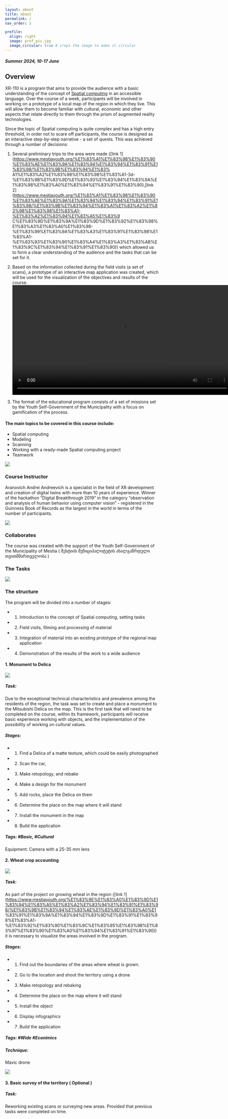 ```yaml
---
layout: about
title: about
permalink: /
nav_order: 1

profile:
  align: right
  image: prof_pic.jpg
  image_circular: true # crops the image to make it circular
---
```

##### Summer 2024, 10-17 June

## Overview

XR-110 is a program that aims to provide the audience with a basic understanding of the concept of [Spatial computing](https://en.wikipedia.org/wiki/Spatial_computing/) in an accessible language. Over the course of a week, participants will be involved in working on a prototype of a local map of the region in which they live. This will allow them to become familiar with cultural, economic and other aspects that relate directly to them through the prism of augmented reality technologies. 


Since the topic of Spatial computing is quite complex and has a high entry threshold, in order not to scare off participants, the course is designed as an interactive step-by-step narrative - a set of quests. This was achieved through a number of decisions: 

1) Several preliminary trips to the area were made ([link 1](https://www.mestiayouth.org/%E1%83%A1%E1%83%98%E1%83%90%E1%83%AE%E1%83%9A%E1%83%94%E1%83%94%E1%83%91%E1%83%98/%E1%83%9B%E1%83%94%E1%83% A1%E1%83%A2%E1%83%98%E1%83%98%E1%83%A1-3d-%E1%83%9B%E1%83%9D%E1%83%93%E1%83%94%E1%83%9A%E1%83%98%E1%83%A0%E1%83%94%E1%83%91%E1%83%90),[link 2](https://www.mestiayouth.org/%E1%83%A1%E1%83%98%E1%83%90%E1%83%AE%E1%83%9A%E1%83%94%E1%83%94%E1%83%91%E1%83%98/%E1%83%9B%E1%83%94%E1%83%A1%E1%83%A2%E1%83%98%E1%83%98%E1%83%A1-%E1%83%A2%E1%83%94%E1%83%A5%E1%83%9 C%E1%83%9D%E1%83%9A%E1%83%9D%E1%83%92%E1%83%98%E1%83%A3%E1%83%A0%E1%83%98-%E1%83%99%E1%83%9A%E1%83%A3%E1%83%91%E1%83%98%E1%83%A1-%E1%83%93%E1%83%90%E1%83%A4%E1%83%A3%E1%83%AB%E1%83%9C%E1%83%94%E1%83%91%E1%83%90)) which allowed us to form a clear understanding of the audience and the tasks that can be set for it. 


2) Based on the information collected during the field visits (a set of scans), a prototype of an interactive map application was created, which will be used for the visualization of the objectives and results of the course.
<video src="https://andrewandreevich.github.io/XR-110/assets/AppExample_1.mp4" class="img-fluid rounded z-depth-1" width="720" height="auto" autoplay="" controls=""></video>


3) The format of the educational program consists of a set of missions set by the Youth Self-Government of the Municipality with a focus on gamification of the process.

#### The main topics to be covered in this course include:

- Spatial computing
- Modeling
- Scanning
- Working with a ready-made Spatial computing project
- Teamwork

 ![](https://andrewandreevich.github.io/XR-110/assets/img_2_self.jpg)
### Course Instructor 

Aranovich Andrei Andreevich is a specialist in the field of XR development and creation of digital twins with more than 10 years of experience. Winner of the hackathon “Digital Breakthrough 2019” in the category “observation and analysis of human behavior using computer vision” - registered in the Guinness Book of Records as the largest in the world in terms of the number of participants.

 ![](https://andrewandreevich.github.io/XR-110/assets/logo.jpg)
 
### Collaborates

The course was created with the support of the Youth Self-Government of the Municipality of Mestia ( მესტიის მუნიციპალიტეტის ახალგაზრდული თვითმმართველობა )


### The Tasks
![](https://andrewandreevich.github.io/XR-110/assets/map.jpg)


### The structure
The program will be divided into a number of stages:

- 1) Introduction to the concept of Spatial computing, setting tasks
- 2) Field visits, filming and processing of material
- 3) Integration of material into an existing prototype of the regional map application 
- 4) Demonstration of the results of the work to a wide audience



#### 1. Monument to Delica



![](https://andrewandreevich.github.io/XR-110/assets/delika.jpg)
##### Task: 
Due to the exceptional technical characteristics and prevalence among the residents of the region, the task was set to create and place a monument to the Mitsubishi Delica on the map. This is the first task that will need to be completed on the course, within its framework, participants will receive basic experience working with objects, and the implementation of the possibility of working on cultural values. 

##### Stages: 
- 1) Find a Delica of a matte texture, which could be easily photographed
- 2) Scan the car, 
- 3) Make retopology, and rebake 
- 4) Make a design for the monument 
- 5) Add rocks, place the Delica on them 
- 6) Determine the place on the map where it will stand 
- 7) Install the monument in the map 
- 8) Build the application 

##### Tags: #Basic, #Cultural
Equipment: Camera with a 25-35 mm lens

#### 2. Wheat crop accounting
![](https://andrewandreevich.github.io/XR-110/assets/wheat.jpg)

##### Task: 
As part of the project on growing wheat in the region ([link 1](https://www.mestiayouth.org/%E1%83%9E%E1%83%A0%E1%83%9D%E1%83%94%E1%83%A5%E1%83%A2%E1%83%94%E1%83%91%E1%83%98/%E1%83%9B%E1%83%94%E1%83%AE%E1%83%9D%E1%83%A0%E1 %83%91%E1%83%9A%E1%83%94%E1%83%9D%E1%83%91%E1%83%98%E1%83%A1-%E1%83%92%E1%83%90%E1%83%9C%E1%83%95%E1%83%98%E1%83%97%E1%83%90%E1%83%A0%E1%83%94%E1%83%91%E1%83%90)) it is necessary to visualize the areas involved in the program. 
##### Stages: 
- 1) Find out the boundaries of the areas where wheat is grown. 
- 2) Go to the location and shoot the territory using a drone 
- 3) Make retopology and rebaking 
- 4) Determine the place on the map where it will stand 
- 5) Install the object 
- 6) Display infographics 
- 7) Build the application 

##### Tags: #Wide #Econimics 

##### Technique: 
Mavic drone

![](https://andrewandreevich.github.io/XR-110/assets/park.jpg)
#### 3. Basic survey of the territory ( Optional )


##### Task: 

Reworking existing scans or surveying new areas. Provided that previous tasks were completed on time.


<!-- Google tag (gtag.js) -->
<script async src="https://www.googletagmanager.com/gtag/js?id=G-519X26H4CH"></script>
<script>
  window.dataLayer = window.dataLayer || [];
  function gtag(){dataLayer.push(arguments);}
  gtag('js', new Date());

  gtag('config', 'G-519X26H4CH');
</script>
